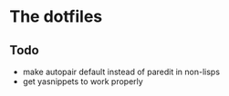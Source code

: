 The dotfiles
============

Todo
----

- make autopair default instead of paredit in non-lisps
- get yasnippets to work properly